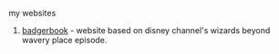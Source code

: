 my websites
1. [badgerbook](https://avrilpiera.github.io/BadgerBook) - website based on disney channel's wizards beyond wavery place episode.
